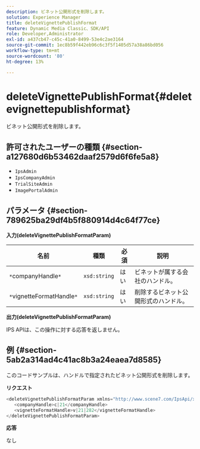 ```yaml
---
description: ビネット公開形式を削除します。
solution: Experience Manager
title: deleteVignettePublishFormat
feature: Dynamic Media Classic、SDK/API
role: Developer,Administrator
exl-id: a437cb47-c45c-41a0-8499-53e4c2ae3164
source-git-commit: 1ec8b59f442eb96c6c3f5f1405d57a38a86bd056
workflow-type: tm+mt
source-wordcount: '80'
ht-degree: 13%

---
```


# deleteVignettePublishFormat{#deletevignettepublishformat}

ビネット公開形式を削除します。

## 許可されたユーザーの種類 {#section-a127680d6b53462daaf2579d6f6fe5a8}

* `IpsAdmin`
* `IpsCompanyAdmin`
* `TrialSiteAdmin`
* `ImagePortalAdmin`

## パラメータ {#section-789625ba29df4b5f880914d4c64f77ce}

**入力(deleteVignettePublishFormatParam)**

| 名前 | 種類 | 必須 | 説明 |
|---|---|---|---|
| `*`companyHandle`*` | `xsd:string` | はい | ビネットが属する会社のハンドル。 |
| `*`vignetteFormatHandle`*` | `xsd:string` | はい | 削除するビネット公開形式のハンドル。 |

**出力(deleteVignettePublishFormatParam)**

IPS APIは、この操作に対する応答を返しません。

## 例 {#section-5ab2a314ad4c41ac8b3a24eaea7d8585}

このコードサンプルは、ハンドルで指定されたビネット公開形式を削除します。

**リクエスト**

```java
<deleteVignettePublishFormatParam xmlns="http://www.scene7.com/IpsApi/xsd/2008-01-15">
   <companyHandle>c|21</companyHandle>
   <vignetteFormatHandle>v|21|282</vignetteFormatHandle>
</deleteVignettePublishFormatParam>
```

**応答**

なし
